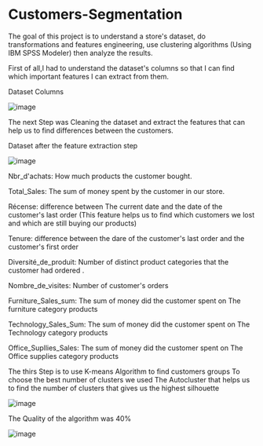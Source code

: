 # Customers-Segmentation

The goal of this project is to understand a store's dataset, do transformations and features engineering, use clustering algorithms (Using IBM SPSS Modeler) then analyze the results.


First of all,I had to understand the dataset's columns so that I can find which important features I can extract from them. 

Dataset Columns




![image](https://user-images.githubusercontent.com/56233947/139600266-4208df67-242b-4bae-a8d1-5bf67bd61699.png)


The next Step was Cleaning the dataset and extract the features that can help us to find differences between the customers.



Dataset after the feature extraction step



![image](https://user-images.githubusercontent.com/56233947/139600446-abd6a74a-7fc0-4580-8123-2cb8db12791b.png)


Nbr_d'achats: How much products the customer bought.


Total_Sales: The sum of money spent by the customer in our store.


Récense: difference between The current date and the date of the customer's last order (This feature helps us to find which customers we lost and which are still buying our products)


Tenure: difference between the dare of the customer's last order and the customer's first order


Diversité_de_produit: Number of distinct product categories that the customer had ordered . 


Nombre_de_visites: Number of customer's orders


Furniture_Sales_sum: The sum of money did the customer spent on The furniture category products


Technology_Sales_Sum: The sum of money did the customer spent on The Technology category products


Office_Supllies_Sales: The sum of money did the customer spent on The Office supplies category products



The thirs Step is to use K-means Algorithm to find customers groups
To choose the best number of clusters we used The Autocluster that helps us to find the number of clusters that gives us the highest silhouette


![image](https://user-images.githubusercontent.com/56233947/139600929-40232e22-68fc-4e6a-bedd-eb162c6f0c5f.png)


The Quality of the algorithm was 40%


![image](https://user-images.githubusercontent.com/56233947/139600961-4371ecb7-0380-46eb-a5c8-776d96c5cf3a.png)



            


